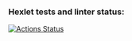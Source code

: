 ### Hexlet tests and linter status:
[![Actions Status](https://github.com/jsmonah/frontend-project-lvl1/workflows/hexlet-check/badge.svg)](https://github.com/jsmonah/frontend-project-lvl1/actions)